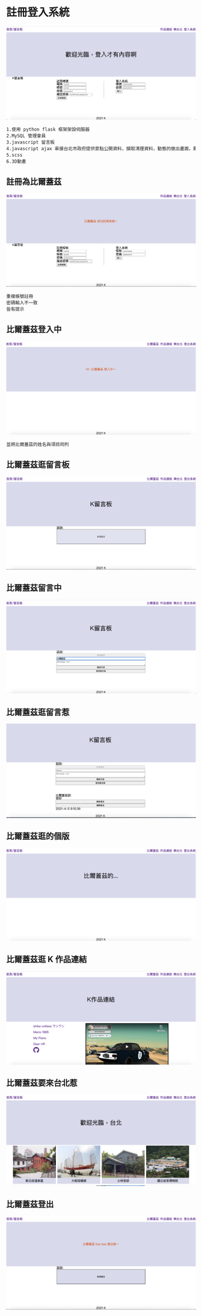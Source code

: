 # 註冊登入系統

<img src="py/0.png" alt=""/>

```bash
1.使用 python flask 框架架設伺服器
2.MySQL 管理會員
3.javascript 留言板
4.javascript ajax 串接台北市政府提供景點公開資料，擷取清理資料，動態的做出畫面，顯示景點的第一張圖片和景點的名稱
5.scss
6.3D動畫
```

## 註冊為比爾蓋茲

<img src="py/1.png" alt=""/>

```bash
重複帳號註冊
密碼輸入不一致
皆有提示
```

## 比爾蓋茲登入中

<img src="py/2.png" alt=""/>

```bash
並將比爾蓋茲的姓名與項目同列
```

## 比爾蓋茲逛留言板

<img src="py/3.png" alt=""/>

## 比爾蓋茲留言中

<img src="py/3.1.png" alt=""/>

## 比爾蓋茲逛留言惹

<img src="py/3.2.png" alt=""/>

## 比爾蓋茲逛的個版

<img src="py/4.png" alt=""/>

## 比爾蓋茲逛 K 作品連結

<img src="py/5.png" alt=""/>

## 比爾蓋茲要來台北惹

<img src="py/6.png" alt=""/>

## 比爾蓋茲登出

<img src="py/7.png" alt=""/>
